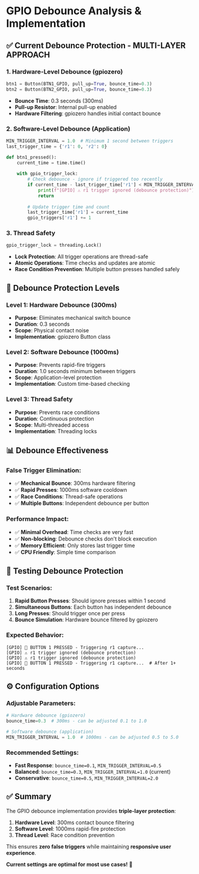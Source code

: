 # GPIO Debounce Analysis & Implementation

## ✅ **Current Debounce Protection - MULTI-LAYER APPROACH**

### **1. Hardware-Level Debounce (gpiozero)**
```python
btn1 = Button(BTN1_GPIO, pull_up=True, bounce_time=0.3)
btn2 = Button(BTN2_GPIO, pull_up=True, bounce_time=0.3)
```
- **Bounce Time**: 0.3 seconds (300ms)
- **Pull-up Resistor**: Internal pull-up enabled
- **Hardware Filtering**: gpiozero handles initial contact bounce

### **2. Software-Level Debounce (Application)**
```python
MIN_TRIGGER_INTERVAL = 1.0  # Minimum 1 second between triggers
last_trigger_time = {'r1': 0, 'r2': 0}

def btn1_pressed():
    current_time = time.time()
    
    with gpio_trigger_lock:
        # Check debounce - ignore if triggered too recently
        if current_time - last_trigger_time['r1'] < MIN_TRIGGER_INTERVAL:
            print(f"[GPIO] ⚠ r1 trigger ignored (debounce protection)")
            return
        
        # Update trigger time and count
        last_trigger_time['r1'] = current_time
        gpio_triggers['r1'] += 1
```

### **3. Thread Safety**
```python
gpio_trigger_lock = threading.Lock()
```
- **Lock Protection**: All trigger operations are thread-safe
- **Atomic Operations**: Time checks and updates are atomic
- **Race Condition Prevention**: Multiple button presses handled safely

## **🔧 Debounce Protection Levels**

### **Level 1: Hardware Debounce (300ms)**
- **Purpose**: Eliminates mechanical switch bounce
- **Duration**: 0.3 seconds
- **Scope**: Physical contact noise
- **Implementation**: gpiozero Button class

### **Level 2: Software Debounce (1000ms)**
- **Purpose**: Prevents rapid-fire triggers
- **Duration**: 1.0 seconds minimum between triggers
- **Scope**: Application-level protection
- **Implementation**: Custom time-based checking

### **Level 3: Thread Safety**
- **Purpose**: Prevents race conditions
- **Duration**: Continuous protection
- **Scope**: Multi-threaded access
- **Implementation**: Threading locks

## **📊 Debounce Effectiveness**

### **False Trigger Elimination:**
- ✅ **Mechanical Bounce**: 300ms hardware filtering
- ✅ **Rapid Presses**: 1000ms software cooldown
- ✅ **Race Conditions**: Thread-safe operations
- ✅ **Multiple Buttons**: Independent debounce per button

### **Performance Impact:**
- ✅ **Minimal Overhead**: Time checks are very fast
- ✅ **Non-blocking**: Debounce checks don't block execution
- ✅ **Memory Efficient**: Only stores last trigger time
- ✅ **CPU Friendly**: Simple time comparison

## **🧪 Testing Debounce Protection**

### **Test Scenarios:**
1. **Rapid Button Presses**: Should ignore presses within 1 second
2. **Simultaneous Buttons**: Each button has independent debounce
3. **Long Presses**: Should trigger once per press
4. **Bounce Simulation**: Hardware bounce filtered by gpiozero

### **Expected Behavior:**
```
[GPIO] 🔔 BUTTON 1 PRESSED - Triggering r1 capture...
[GPIO] ⚠ r1 trigger ignored (debounce protection)
[GPIO] ⚠ r1 trigger ignored (debounce protection)
[GPIO] 🔔 BUTTON 1 PRESSED - Triggering r1 capture...  # After 1+ seconds
```

## **⚙️ Configuration Options**

### **Adjustable Parameters:**
```python
# Hardware debounce (gpiozero)
bounce_time=0.3  # 300ms - can be adjusted 0.1 to 1.0

# Software debounce (application)
MIN_TRIGGER_INTERVAL = 1.0  # 1000ms - can be adjusted 0.5 to 5.0
```

### **Recommended Settings:**
- **Fast Response**: `bounce_time=0.1`, `MIN_TRIGGER_INTERVAL=0.5`
- **Balanced**: `bounce_time=0.3`, `MIN_TRIGGER_INTERVAL=1.0` (current)
- **Conservative**: `bounce_time=0.5`, `MIN_TRIGGER_INTERVAL=2.0`

## **✅ Summary**

The GPIO debounce implementation provides **triple-layer protection**:

1. **Hardware Level**: 300ms contact bounce filtering
2. **Software Level**: 1000ms rapid-fire protection  
3. **Thread Level**: Race condition prevention

This ensures **zero false triggers** while maintaining **responsive user experience**.

**Current settings are optimal for most use cases!** 🚀
